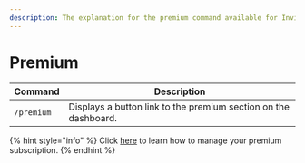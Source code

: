 ```yaml
---
description: The explanation for the premium command available for Invite Tracker.
---
```


# Premium

| Command    | Description                                                     |
| ---------- | --------------------------------------------------------------- |
| `/premium` | Displays a button link to the premium section on the dashboard. |

{% hint style="info" %}
Click [here](../invite-tracker/dashboard/my-account.md) to learn how to manage your premium subscription.
{% endhint %}
